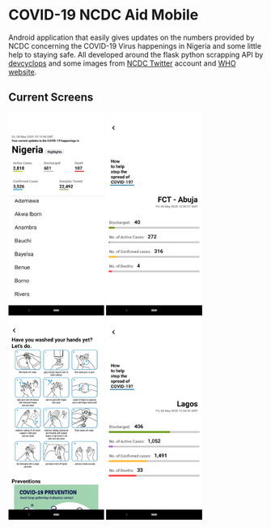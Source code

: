 # COVID-19 NCDC Aid Mobile

Android application that easily gives updates on the numbers provided by NCDC concerning the COVID-19 Virus happenings in Nigeria and some little help to staying safe. All developed around the flask python scrapping API by [devcyclops](https://github.com/devcyclops) and some images from [NCDC Twitter](https://twitter.com/NCDCgov) account and [WHO website](https://www.who.int/).


Current Screens
-------------

<img src="app/screens/scrn_1.png" height="400" alt="Screenshot"/> <img src="app/screens/scrn_2.png" height="400" alt="Screenshot"/>
<img src="app/screens/scrn_3.png" height="400" alt="Screenshot"/> <img src="app/screens/scrn_4.png" height="400" alt="Screenshot"/>

